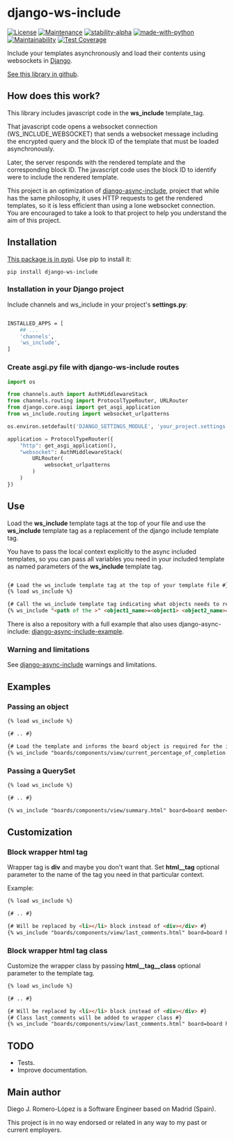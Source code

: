 # django-ws-include

[![License](https://img.shields.io/badge/License-MIT-blue.svg)](https://opensource.org/licenses/MIT)
[![Maintenance](https://img.shields.io/badge/Maintained%3F-yes-green.svg)](https://github.com/diegojromerolopez/django-ws-include/graphs/commit-activity)
[![stability-alpha](https://img.shields.io/badge/stability-alpha-f4d03f.svg)](https://github.com/mkenney/software-guides/blob/master/STABILITY-BADGES.md#alpha)
[![made-with-python](https://img.shields.io/badge/Made%20with-Python-1f425f.svg)](https://www.python.org/)
[![Maintainability](https://api.codeclimate.com/v1/badges/25ec3d6c327ca2ef3ea1/maintainability)](https://codeclimate.com/github/diegojromerolopez/django-ws-include/maintainability)
[![Test Coverage](https://api.codeclimate.com/v1/badges/25ec3d6c327ca2ef3ea1/test_coverage)](https://codeclimate.com/github/diegojromerolopez/django-ws-include/test_coverage)

Include your templates asynchronously and load their contents using websockets
in [Django](https://www.djangoproject.com/).

[See this library in github](https://github.com/diegojromerolopez/django-ws-include).

## How does this work?

This library includes javascript code in the **ws_include** template_tag.

That javascript code opens a websocket connection (WS_INCLUDE_WEBSOCKET)
that sends a websocket message including the encrypted query and the block ID of
the template that must be loaded asynchronously.

Later, the server responds with the rendered template and the corresponding block ID.
The javascript code uses the block ID to identify were to include the rendered template.

This project is an optimization of
[django-async-include](https://github.com/diegojromerolopez/django-async-include/),
project that while has the same philosophy, it uses HTTP requests to get the
rendered templates, so it is less efficient than using a lone websocket connection.
You are encouraged to take a look to that project to help you understand the aim
of this project.

## Installation

[This package is in pypi](https://pypi.org/project/django-ws-include/).
Use pip to install it:

```shell
pip install django-ws-include
```

### Installation in your Django project

Include channels and ws_include in your project's **settings.py**:

```sh

INSTALLED_APPS = [
    ## ...
    'channels',
    'ws_include',
]

```

### Create asgi.py file with django-ws-include routes

```python
import os

from channels.auth import AuthMiddlewareStack
from channels.routing import ProtocolTypeRouter, URLRouter
from django.core.asgi import get_asgi_application
from ws_include.routing import websocket_urlpatterns

os.environ.setdefault('DJANGO_SETTINGS_MODULE', 'your_project.settings')

application = ProtocolTypeRouter({
    "http": get_asgi_application(),
    "websocket": AuthMiddlewareStack(
        URLRouter(
            websocket_urlpatterns
        )
    )
})

```

## Use

Load the **ws_include** template tags at the top of your file and use the **ws_include**
template tag as a replacement of the django include template tag.

You have to pass the local context explicitly to the async included templates, so you can pass all variables you
need in your included template as named parameters of the **ws_include** template tag.

```html

{# Load the ws_include template tag at the top of your template file #}
{% load ws_include %}

{# Call the ws_include template tag indicating what objects needs to replace it #}
{% ws_include "<path of the >" <object1_name>=<object1> <object2_name>=<object2> ... <objectN_name>=<objectN>  %}
```

There is also a repository with a full example that also uses django-async-include:
[django-async-include-example](https://github.com/diegojromerolopez/django-async-include-example).

### Warning and limitations
See [django-async-include](https://github.com/diegojromerolopez/django-async-include) warnings and limitations.

## Examples

### Passing an object

```html
{% load ws_include %}

{# .. #}

{# Load the template and informs the board object is required for the included template  #}
{% ws_include "boards/components/view/current_percentage_of_completion.html" board=board %}
```

### Passing a QuerySet

```html
{% load ws_include %}

{# .. #}

{% ws_include "boards/components/view/summary.html" board=board member=member next_due_date_cards=next_due_date_cards %}
```

## Customization

### Block wrapper html tag

Wrapper tag is **div** and maybe you don't want that. Set **html__tag** optional parameter to the name of
the tag you need in that particular context.

Example:

```html
{% load ws_include %}

{# .. #}

{# Will be replaced by <li></li> block instead of <div></div> #}
{% ws_include "boards/components/view/last_comments.html" board=board html__tag='li' %}
```

### Block wrapper html tag class

Customize the wrapper class by passing **html__tag__class** optional parameter to the template tag.

```html
{% load ws_include %}

{# .. #}

{# Will be replaced by <li></li> block instead of <div></div> #}
{# Class last_comments will be added to wrapper class #}
{% ws_include "boards/components/view/last_comments.html" board=board html__tag='li' html__tag__class='last_comments' %}
```

## TODO
* Tests.
* Improve documentation.

## Main author
Diego J. Romero-López is a Software Engineer based on Madrid (Spain).

This project is in no way endorsed or related in any way to my past or current employers.